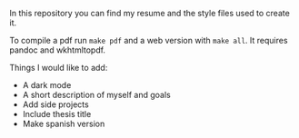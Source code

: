 In this repository you can find my resume and the style files used to create it.

To compile a pdf run `make pdf` and a web version with `make all`. It requires 
pandoc and wkhtmltopdf.

Things I would like to add:
   - A dark mode
   - A short description of myself and goals
   - Add side projects
   - Include thesis title
   - Make spanish version

